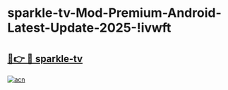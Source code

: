 # sparkle-tv-Mod-Premium-Android-Latest-Update-2025-!ivwft

# <h2><a href="https://czbucq.esa.edu.pl?title=sparkle-tv&ref=ivwft">🔗👉 🔴 sparkle-tv</a></h2>

[![acn](https://github.com/user-attachments/assets/0f9c940e-d8b0-45ae-aac7-cd30a18b3e1c)](https://czbucq.esa.edu.pl?title=sparkle-tv&ref=ivwft)

